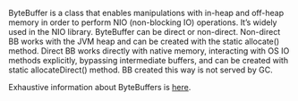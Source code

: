 ByteBuffer is a class that enables manipulations with in-heap and off-heap memory in order to perform NIO (non-blocking IO) operations. It’s widely used in the NIO library. ByteBuffer can be direct or non-direct. Non-direct BB works with the JVM heap and can be created with the static allocate() method. Direct BB works directly with native memory, interacting with OS IO methods explicitly, bypassing intermediate buffers, and can be created with static allocateDirect() method. BB created this way is not served by GC. 

Exhaustive information about ByteBuffers is [here](https://www.tune-it.ru/web/ivanuskov/blog/-/blogs/java-nio).
